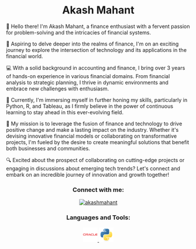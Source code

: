 <!DOCTYPE html>
<html lang="en">
<head>
<meta charset="UTF-8">
<meta name="viewport" content="width=device-width, initial-scale=1.0">
</head>
<body>

<h1 align="center">Akash Mahant</h1>

👋 Hello there! I'm Akash Mahant, a finance enthusiast with a fervent passion for problem-solving and the intricacies of financial systems.

🚀 Aspiring to delve deeper into the realms of finance, I'm on an exciting journey to explore the intersection of technology and its applications in the financial world.

💻 With a solid background in accounting and finance, I bring over 3 years of hands-on experience in various financial domains. From financial analysis to strategic planning, I thrive in dynamic environments and embrace new challenges with enthusiasm.

🌱 Currently, I'm immersing myself in further honing my skills, particularly in Python, R, and Tableau, as I firmly believe in the power of continuous learning to stay ahead in this ever-evolving field.

🎯 My mission is to leverage the fusion of finance and technology to drive positive change and make a lasting impact on the industry. Whether it's devising innovative financial models or collaborating on transformative projects, I'm fueled by the desire to create meaningful solutions that benefit both businesses and communities.

🔍 Excited about the prospect of collaborating on cutting-edge projects or engaging in discussions about emerging tech trends? Let's connect and embark on an incredible journey of innovation and growth together!

<h3 align="center">Connect with me:</h3>
<p align="center">
<a href="https://linkedin.com/in/akashmahant" target="_blank"><img src="https://raw.githubusercontent.com/rahuldkjain/github-profile-readme-generator/master/src/images/icons/Social/linked-in-alt.svg" alt="akashmahant" height="30" width="40" /></a>
</p>

<h3 align="center">Languages and Tools:</h3>
<p align="center"> 
<a href="https://www.oracle.com/" target="_blank" rel="noreferrer"> 
<img src="https://raw.githubusercontent.com/devicons/devicon/master/icons/oracle/oracle-original.svg" alt="oracle" width="40" height="40"/> 
</a> 
<a href="https://www.python.org" target="_blank" rel="noreferrer"> 
<img src="https://raw.githubusercontent.com/devicons/devicon/master/icons/python/python-original.svg" alt="python" width="40" height="40"/> 
</a> 
</p>

</body>
</html>
